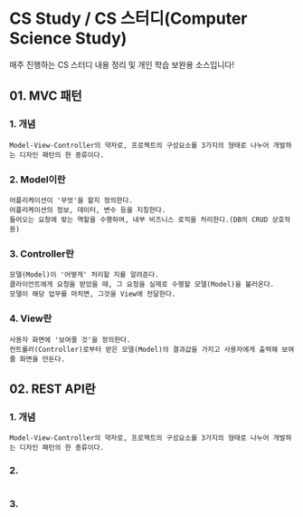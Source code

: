# CS Study / CS 스터디(Computer Science Study)

매주 진행하는 CS 스터디 내용 정리 및 개인 학습 보완용 소스입니다!


## 01. MVC 패턴

### 1. 개념
```
Model-View-Controller의 약자로, 프로젝트의 구성요소를 3가지의 형태로 나누어 개발하는 디자인 패턴의 한 종류이다.
```

### 2. Model이란
```
어플리케이션이 '무엇'을 할지 정의한다.
어플리케이션의 정보, 데이터, 변수 등을 지칭한다.
들어오는 요청에 맞는 역할을 수행하며, 내부 비즈니스 로직을 처리한다.(DB의 CRUD 상호작용)
```

### 3. Controller란
```
모델(Model)이 '어떻게' 처리할 지를 알려준다.
클라이언트에게 요청을 받았을 때, 그 요청을 실제로 수행할 모델(Model)을 불러온다.
모델이 해당 업무를 마치면, 그것을 View에 전달한다.
```

### 4. View란
```
사용자 화면에 '보여줄 것'을 정의한다.
컨트롤러(Controller)로부터 받은 모델(Model)의 결과값을 가지고 사용자에게 출력해 보여줄 화면을 만든다.
```


## 02. REST API란

### 1. 개념
```
Model-View-Controller의 약자로, 프로젝트의 구성요소를 3가지의 형태로 나누어 개발하는 디자인 패턴의 한 종류이다.
```

### 2. 
```

```

### 3. 
```

```

